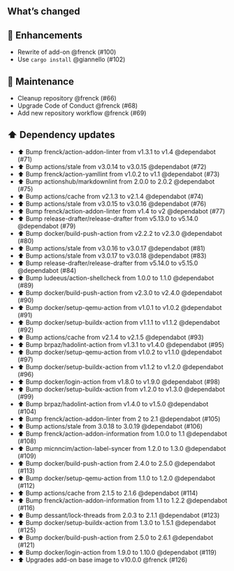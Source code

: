 ## What’s changed

## 🚀 Enhancements

- Rewrite of add-on @frenck (#100)
- Use `cargo install` @giannello (#102)

## 🧰 Maintenance

- Cleanup repository @frenck (#66)
- Upgrade Code of Conduct @frenck (#68)
- Add new repository workflow @frenck (#69)

## ⬆️ Dependency updates

- ⬆️ Bump frenck/action-addon-linter from v1.3.1 to v1.4 @dependabot (#71)
- ⬆️ Bump actions/stale from v3.0.14 to v3.0.15 @dependabot (#72)
- ⬆️ Bump frenck/action-yamllint from v1.0.2 to v1.1 @dependabot (#73)
- ⬆️ Bump actionshub/markdownlint from 2.0.0 to 2.0.2 @dependabot (#75)
- ⬆️ Bump actions/cache from v2.1.3 to v2.1.4 @dependabot (#74)
- ⬆️ Bump actions/stale from v3.0.15 to v3.0.16 @dependabot (#76)
- ⬆️ Bump frenck/action-addon-linter from v1.4 to v2 @dependabot (#77)
- ⬆️ Bump release-drafter/release-drafter from v5.13.0 to v5.14.0 @dependabot (#79)
- ⬆️ Bump docker/build-push-action from v2.2.2 to v2.3.0 @dependabot (#80)
- ⬆️ Bump actions/stale from v3.0.16 to v3.0.17 @dependabot (#81)
- ⬆️ Bump actions/stale from v3.0.17 to v3.0.18 @dependabot (#83)
- ⬆️ Bump release-drafter/release-drafter from v5.14.0 to v5.15.0 @dependabot (#84)
- ⬆️ Bump ludeeus/action-shellcheck from 1.0.0 to 1.1.0 @dependabot (#89)
- ⬆️ Bump docker/build-push-action from v2.3.0 to v2.4.0 @dependabot (#90)
- ⬆️ Bump docker/setup-qemu-action from v1.0.1 to v1.0.2 @dependabot (#91)
- ⬆️ Bump docker/setup-buildx-action from v1.1.1 to v1.1.2 @dependabot (#92)
- ⬆️ Bump actions/cache from v2.1.4 to v2.1.5 @dependabot (#93)
- ⬆️ Bump brpaz/hadolint-action from v1.3.1 to v1.4.0 @dependabot (#95)
- ⬆️ Bump docker/setup-qemu-action from v1.0.2 to v1.1.0 @dependabot (#97)
- ⬆️ Bump docker/setup-buildx-action from v1.1.2 to v1.2.0 @dependabot (#96)
- ⬆️ Bump docker/login-action from v1.8.0 to v1.9.0 @dependabot (#98)
- ⬆️ Bump docker/setup-buildx-action from v1.2.0 to v1.3.0 @dependabot (#99)
- ⬆️ Bump brpaz/hadolint-action from v1.4.0 to v1.5.0 @dependabot (#104)
- ⬆️ Bump frenck/action-addon-linter from 2 to 2.1 @dependabot (#105)
- ⬆️ Bump actions/stale from 3.0.18 to 3.0.19 @dependabot (#106)
- ⬆️ Bump frenck/action-addon-information from 1.0.0 to 1.1 @dependabot (#108)
- ⬆️ Bump micnncim/action-label-syncer from 1.2.0 to 1.3.0 @dependabot (#109)
- ⬆️ Bump docker/build-push-action from 2.4.0 to 2.5.0 @dependabot (#113)
- ⬆️ Bump docker/setup-qemu-action from 1.1.0 to 1.2.0 @dependabot (#112)
- ⬆️ Bump actions/cache from 2.1.5 to 2.1.6 @dependabot (#114)
- ⬆️ Bump frenck/action-addon-information from 1.1 to 1.2.2 @dependabot (#116)
- ⬆️ Bump dessant/lock-threads from 2.0.3 to 2.1.1 @dependabot (#123)
- ⬆️ Bump docker/setup-buildx-action from 1.3.0 to 1.5.1 @dependabot (#125)
- ⬆️ Bump docker/build-push-action from 2.5.0 to 2.6.1 @dependabot (#121)
- ⬆️ Bump docker/login-action from 1.9.0 to 1.10.0 @dependabot (#119)
- ⬆️ Upgrades add-on base image to v10.0.0 @frenck (#126)
